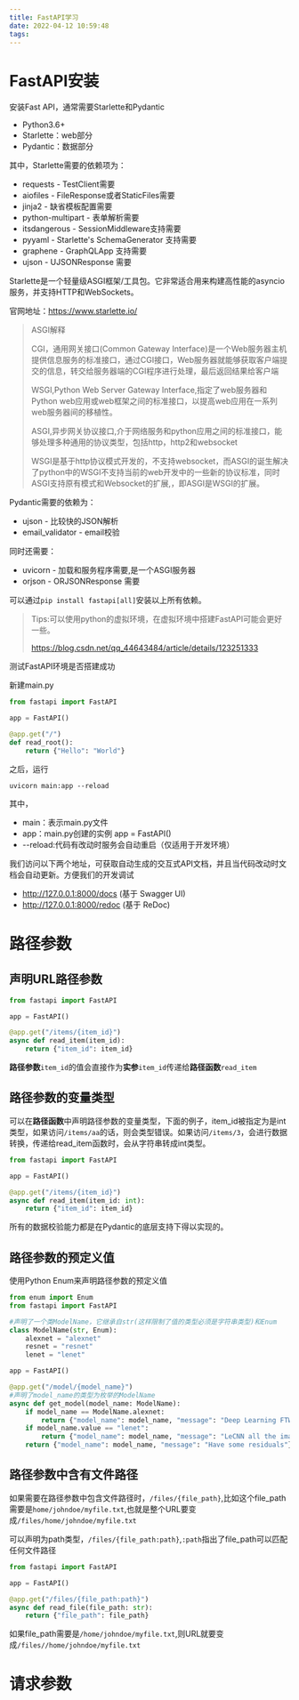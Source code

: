 ```yaml
---
title: FastAPI学习
date: 2022-04-12 10:59:48
tags:
---
```


# FastAPI安装

安装Fast API，通常需要Starlette和Pydantic
* Python3.6+
* Starlette：web部分
* Pydantic：数据部分

其中，Starlette需要的依赖项为：
* requests - TestClient需要
* aiofiles - FileResponse或者StaticFiles需要
* jinja2 - 缺省模板配置需要
* python-multipart - 表单解析需要
* itsdangerous - SessionMiddleware支持需要
* pyyaml - Starlette's SchemaGenerator 支持需要
* graphene - GraphQLApp 支持需要
* ujson - UJSONResponse 需要

Starlette是一个轻量级ASGI框架/工具包。它非常适合用来构建高性能的asyncio 服务，并支持HTTP和WebSockets。

官网地址：https://www.starlette.io/

> ASGI解释
> 
> CGI，通用网关接口(Common Gateway Interface)是一个Web服务器主机提供信息服务的标准接口，通过CGI接口，Web服务器就能够获取客户端提交的信息，转交给服务器端的CGI程序进行处理，最后返回结果给客户端
>
>WSGI,Python Web Server Gateway Interface,指定了web服务器和Python web应用或web框架之间的标准接口，以提高web应用在一系列web服务器间的移植性。
>
>ASGI,异步网关协议接口,介于网络服务和python应用之间的标准接口，能够处理多种通用的协议类型，包括http，http2和websocket
>
>WSGI是基于http协议模式开发的，不支持websocket，而ASGI的诞生解决了python中的WSGI不支持当前的web开发中的一些新的协议标准，同时ASGI支持原有模式和Websocket的扩展,，即ASGI是WSGI的扩展。

Pydantic需要的依赖为：
* ujson - 比较快的JSON解析
* email_validator - email校验

同时还需要：
* uvicorn - 加载和服务程序需要,是一个ASGI服务器
* orjson - ORJSONResponse 需要

可以通过`pip install fastapi[all]`安装以上所有依赖。

> Tips:可以使用python的虚拟环境，在虚拟环境中搭建FastAPI可能会更好一些。
>
>https://blog.csdn.net/qq_44643484/article/details/123251333


测试FastAPI环境是否搭建成功

新建main.py

```python
from fastapi import FastAPI

app = FastAPI()

@app.get("/")
def read_root():
    return {"Hello": "World"}
```

之后，运行
```
uvicorn main:app --reload
```
其中，
* main：表示main.py文件
* app：main.py创建的实例 app = FastAPI()
* --reload:代码有改动时服务会自动重启（仅适用于开发环境）

我们访问以下两个地址，可获取自动生成的交互式API文档，并且当代码改动时文档会自动更新。方便我们的开发调试
* http://127.0.0.1:8000/docs (基于 Swagger UI)
* http://127.0.0.1:8000/redoc (基于 ReDoc)

# 路径参数

## 声明URL路径参数
```python
from fastapi import FastAPI

app = FastAPI()

@app.get("/items/{item_id}")
async def read_item(item_id):
    return {"item_id": item_id}
```
**路径参数**`item_id`的值会直接作为**实参**`item_id`传递给**路径函数**`read_item`

## 路径参数的变量类型

可以在**路径函数**中声明路径参数的变量类型，下面的例子，item_id被指定为是int类型，如果访问`/items/aa`的话，则会类型错误。如果访问`/items/3`，会进行数据转换，传递给read_item函数时，会从字符串转成int类型。
```python
from fastapi import FastAPI

app = FastAPI()

@app.get("/items/{item_id}")
async def read_item(item_id: int):
    return {"item_id": item_id}
```
所有的数据校验能力都是在Pydantic的底层支持下得以实现的。

## 路径参数的预定义值
使用Python Enum来声明路径参数的预定义值

```python
from enum import Enum
from fastapi import FastAPI

#声明了一个类ModelName，它继承自str(这样限制了值的类型必须是字符串类型)和Enum
class ModelName(str, Enum):
    alexnet = "alexnet"
    resnet = "resnet"
    lenet = "lenet"

app = FastAPI()

@app.get("/model/{model_name}")
#声明了model_name的类型为枚举的ModelName
async def get_model(model_name: ModelName):
    if model_name == ModelName.alexnet:
        return {"model_name": model_name, "message": "Deep Learning FTW!"}
    if model_name.value == "lenet":
        return {"model_name": model_name, "message": "LeCNN all the images"}
    return {"model_name": model_name, "message": "Have some residuals"}
```

## 路径参数中含有文件路径
如果需要在路径参数中包含文件路径时，`/files/{file_path}`,比如这个file_path需要是`home/johndoe/myfile.txt`,也就是整个URL要变成`/files/home/johndoe/myfile.txt`

可以声明为path类型，`/files/{file_path:path}`,`:path`指出了file_path可以匹配任何文件路径
```python
from fastapi import FastAPI

app = FastAPI()

@app.get("/files/{file_path:path}")
async def read_file(file_path: str):
    return {"file_path": file_path}
```

如果file_path需要是`/home/johndoe/myfile.txt`,则URL就要变成`/files//home/johndoe/myfile.txt`

# 请求参数








